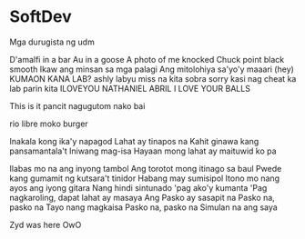 # SoftDev
Mga durugista ng udm

D'amalfi in a bar Au in a goose
A photo of me knocked Chuck point black smooth
Ikaw ang minsan sa mga palagi
Ang mitolohiya sa'yo'y maaari (hey)
 KUMAON KANA LAB?
 ashly labyu miss na kita sobra sorry kasi nag cheat ka lab parin kita 
ILOVEYOU NATHANIEL ABRIL I LOVE YOUR BALLS


This is it pancit nagugutom nako bai

rio libre moko burger


Inakala kong ika'y napagod
Lahat ay tinapos na
Kahit ginawa kang pansamantala't
Iniwang mag-isa
Hayaan mong lahat ay maituwid ko pa

Ilabas mo na ang inyong tambol
Ang torotot mong itinago sa baul
Pwede kang gumamit ng kutsara't tinidor
Habang may sumisipol
Itono mo nang ayos ang iyong gitara
Nang hindi sintunado 'pag ako'y kumanta
'Pag nagkaroling, dapat lahat ay masaya
Ang Pasko ay sasapit na
Pasko na, pasko na
Tayo nang magkaisa
Pasko na, pasko na
Simulan na ang saya

Zyd was here OwO
